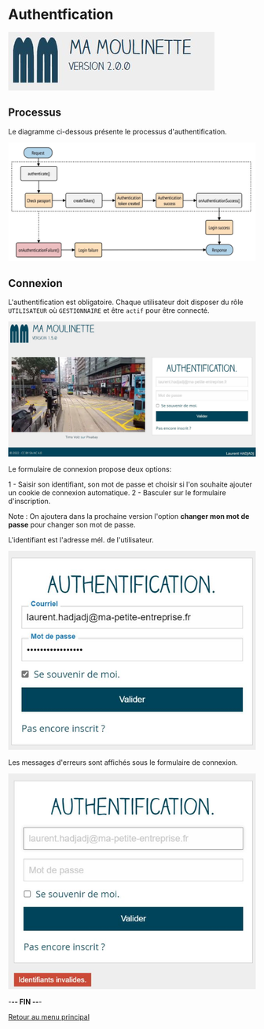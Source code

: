 # Authentfication

![Ma-Moulinette](/documentation/ressources/home-000.jpg)

## Processus

Le diagramme ci-dessous présente le processus d'authentification.

![authentification](/documentation/ressources/authentification-000.jpg)

## Connexion

L'authentification est obligatoire. Chaque utilisateur doit disposer du rôle `UTILISATEUR` où `GESTIONNAIRE` et être `actif` pour être connecté.

![authentification](/documentation/ressources/authentification-001.jpg)

Le formulaire de connexion propose deux options:

1 - Saisir son identifiant, son mot de passe et choisir si l'on souhaite ajouter un cookie de connexion automatique.
2 - Basculer sur le formulaire d'inscription.

Note : On ajoutera dans la prochaine version l'option **changer mon mot de passe** pour changer son mot de passe.

L'identifiant est l'adresse mél. de l'utilisateur.

![authentification](/documentation/ressources/authentification-002.jpg)

Les messages d'erreurs sont affichés sous le formulaire de connexion.

![authentification](/documentation/ressources/authentification-003.jpg)

-**-- FIN --**-

[Retour au menu principal](/README.md)
